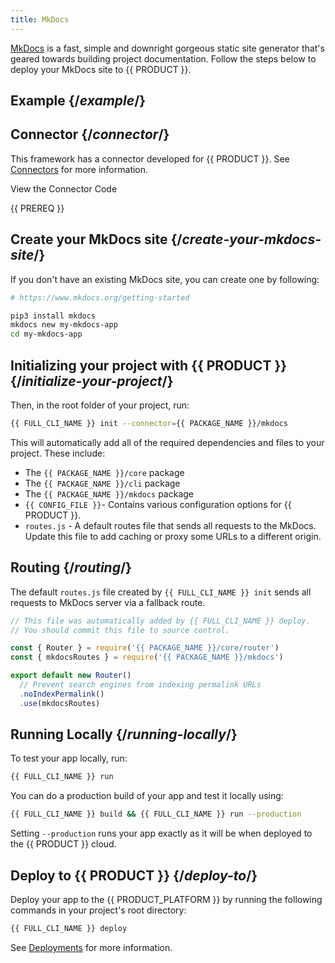 ```yaml
---
title: MkDocs
---
```


[MkDocs](https://www.mkdocs.org/) is a fast, simple and downright gorgeous static site generator that's geared towards building project documentation. Follow the steps below to deploy your MkDocs site to {{ PRODUCT }}.

## Example {/*example*/}

<ExampleButtons
  title="MkDocs"
  siteUrl="https://layer0-docs-layer0-mkdocs-example-default.layer0-limelight.link"
  repoUrl="https://github.com/edgio-docs/edgio-mkdocs-example"
  deployFromRepo />

## Connector {/*connector*/}

This framework has a connector developed for {{ PRODUCT }}. See [Connectors](/guides/sites_frameworks/connectors) for more information.

<ButtonLink variant="stroke" type="code" withIcon={true} href="https://github.com/edgio-docs/edgio-connectors/tree/main/edgio-mkdocs-connector">
 View the Connector Code
</ButtonLink>

{{ PREREQ }}
  
## Create your MkDocs site {/*create-your-mkdocs-site*/}

If you don't have an existing MkDocs site, you can create one by following:

```bash
# https://www.mkdocs.org/getting-started

pip3 install mkdocs
mkdocs new my-mkdocs-app
cd my-mkdocs-app
```

## Initializing your project with {{ PRODUCT }} {/*initialize-your-project*/}

Then, in the root folder of your project, run:

```bash
{{ FULL_CLI_NAME }} init --connector={{ PACKAGE_NAME }}/mkdocs
```

This will automatically add all of the required dependencies and files to your project. These include:

- The `{{ PACKAGE_NAME }}/core` package
- The `{{ PACKAGE_NAME }}/cli` package
- The `{{ PACKAGE_NAME }}/mkdocs` package
- `{{ CONFIG_FILE }}`- Contains various configuration options for {{ PRODUCT }}.
- `routes.js` - A default routes file that sends all requests to the MkDocs. Update this file to add caching or proxy some URLs to a different origin.

## Routing {/*routing*/}

The default `routes.js` file created by `{{ FULL_CLI_NAME }} init` sends all requests to MkDocs server via a fallback route.

```js
// This file was automatically added by {{ FULL_CLI_NAME }} deploy.
// You should commit this file to source control.

const { Router } = require('{{ PACKAGE_NAME }}/core/router')
const { mkdocsRoutes } = require('{{ PACKAGE_NAME }}/mkdocs')

export default new Router()
  // Prevent search engines from indexing permalink URLs
  .noIndexPermalink()
  .use(mkdocsRoutes)
```

## Running Locally {/*running-locally*/}

To test your app locally, run:

```bash
{{ FULL_CLI_NAME }} run
```

You can do a production build of your app and test it locally using:

```bash
{{ FULL_CLI_NAME }} build && {{ FULL_CLI_NAME }} run --production
```

Setting `--production` runs your app exactly as it will be when deployed to the {{ PRODUCT }} cloud.

## Deploy to {{ PRODUCT }} {/*deploy-to*/}

Deploy your app to the {{ PRODUCT_PLATFORM }} by running the following commands in your project's root directory:

```bash
{{ FULL_CLI_NAME }} deploy
```

See [Deployments](/guides/basics/deployments) for more information.
